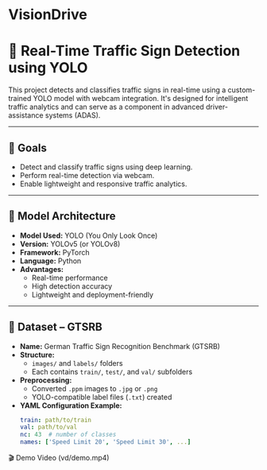 # VisionDrive
# 🚦 Real-Time Traffic Sign Detection using YOLO

This project detects and classifies traffic signs in real-time using a custom-trained YOLO model with webcam integration. It's designed for intelligent traffic analytics and can serve as a component in advanced driver-assistance systems (ADAS).

---

## 📌 Goals

- Detect and classify traffic signs using deep learning.
- Perform real-time detection via webcam.
- Enable lightweight and responsive traffic analytics.

---

## 🧠 Model Architecture

- **Model Used:** YOLO (You Only Look Once)
- **Version:** YOLOv5 (or YOLOv8)
- **Framework:** PyTorch
- **Language:** Python
- **Advantages:**
  - Real-time performance
  - High detection accuracy
  - Lightweight and deployment-friendly

---

## 📂 Dataset – GTSRB

- **Name:** German Traffic Sign Recognition Benchmark (GTSRB)
- **Structure:**
  - `images/` and `labels/` folders
  - Each contains `train/`, `test/`, and `val/` subfolders
- **Preprocessing:**
  - Converted `.ppm` images to `.jpg` or `.png`
  - YOLO-compatible label files (`.txt`) created
- **YAML Configuration Example:**
  ```yaml
  train: path/to/train
  val: path/to/val
  nc: 43  # number of classes
  names: ['Speed Limit 20', 'Speed Limit 30', ...]


🎬 Demo Video
(vd/demo.mp4)

